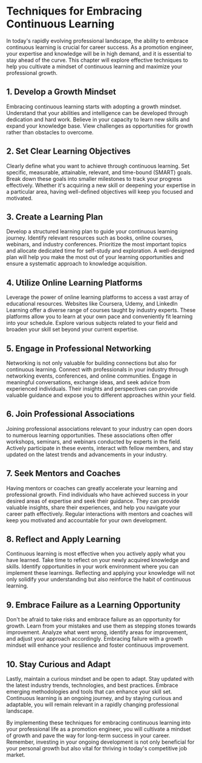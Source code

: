 Techniques for Embracing Continuous Learning
=======================================================

In today's rapidly evolving professional landscape, the ability to embrace continuous learning is crucial for career success. As a promotion engineer, your expertise and knowledge will be in high demand, and it is essential to stay ahead of the curve. This chapter will explore effective techniques to help you cultivate a mindset of continuous learning and maximize your professional growth.

1\. Develop a Growth Mindset
---------------------------

Embracing continuous learning starts with adopting a growth mindset. Understand that your abilities and intelligence can be developed through dedication and hard work. Believe in your capacity to learn new skills and expand your knowledge base. View challenges as opportunities for growth rather than obstacles to overcome.

2\. Set Clear Learning Objectives
--------------------------------

Clearly define what you want to achieve through continuous learning. Set specific, measurable, attainable, relevant, and time-bound (SMART) goals. Break down these goals into smaller milestones to track your progress effectively. Whether it's acquiring a new skill or deepening your expertise in a particular area, having well-defined objectives will keep you focused and motivated.

3\. Create a Learning Plan
-------------------------

Develop a structured learning plan to guide your continuous learning journey. Identify relevant resources such as books, online courses, webinars, and industry conferences. Prioritize the most important topics and allocate dedicated time for self-study and exploration. A well-designed plan will help you make the most out of your learning opportunities and ensure a systematic approach to knowledge acquisition.

4\. Utilize Online Learning Platforms
------------------------------------

Leverage the power of online learning platforms to access a vast array of educational resources. Websites like Coursera, Udemy, and LinkedIn Learning offer a diverse range of courses taught by industry experts. These platforms allow you to learn at your own pace and conveniently fit learning into your schedule. Explore various subjects related to your field and broaden your skill set beyond your current expertise.

5\. Engage in Professional Networking
------------------------------------

Networking is not only valuable for building connections but also for continuous learning. Connect with professionals in your industry through networking events, conferences, and online communities. Engage in meaningful conversations, exchange ideas, and seek advice from experienced individuals. Their insights and perspectives can provide valuable guidance and expose you to different approaches within your field.

6\. Join Professional Associations
---------------------------------

Joining professional associations relevant to your industry can open doors to numerous learning opportunities. These associations often offer workshops, seminars, and webinars conducted by experts in the field. Actively participate in these events, interact with fellow members, and stay updated on the latest trends and advancements in your industry.

7\. Seek Mentors and Coaches
---------------------------

Having mentors or coaches can greatly accelerate your learning and professional growth. Find individuals who have achieved success in your desired areas of expertise and seek their guidance. They can provide valuable insights, share their experiences, and help you navigate your career path effectively. Regular interactions with mentors and coaches will keep you motivated and accountable for your own development.

8\. Reflect and Apply Learning
-----------------------------

Continuous learning is most effective when you actively apply what you have learned. Take time to reflect on your newly acquired knowledge and skills. Identify opportunities in your work environment where you can implement these learnings. Reflecting and applying your knowledge will not only solidify your understanding but also reinforce the habit of continuous learning.

9\. Embrace Failure as a Learning Opportunity
--------------------------------------------

Don't be afraid to take risks and embrace failure as an opportunity for growth. Learn from your mistakes and use them as stepping stones towards improvement. Analyze what went wrong, identify areas for improvement, and adjust your approach accordingly. Embracing failure with a growth mindset will enhance your resilience and foster continuous improvement.

10\. Stay Curious and Adapt
--------------------------

Lastly, maintain a curious mindset and be open to adapt. Stay updated with the latest industry trends, technologies, and best practices. Embrace emerging methodologies and tools that can enhance your skill set. Continuous learning is an ongoing journey, and by staying curious and adaptable, you will remain relevant in a rapidly changing professional landscape.

By implementing these techniques for embracing continuous learning into your professional life as a promotion engineer, you will cultivate a mindset of growth and pave the way for long-term success in your career. Remember, investing in your ongoing development is not only beneficial for your personal growth but also vital for thriving in today's competitive job market.
